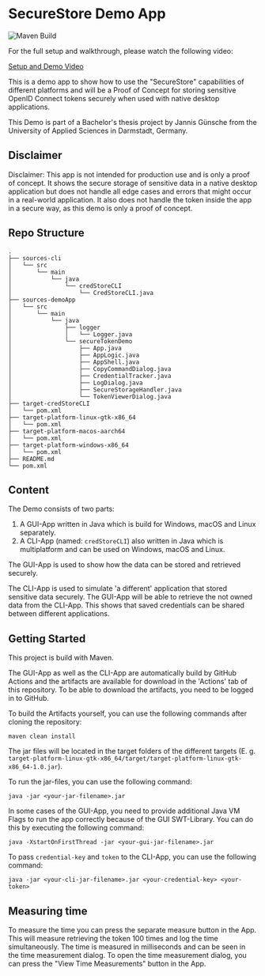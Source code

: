 # SecureStore Demo App

![Maven Build](https://github.com/jgteam/secureTokenDemo/actions/workflows/maven.yml/badge.svg)

For the full setup and walkthrough, please watch the following video:

[Setup and Demo Video](https://www.youtube.com/watch?v=YQw1_svw4Eo)

This is a demo app to show how to use the "SecureStore" capabilities of different platforms and will be a Proof of Concept for storing sensitive OpenID Connect tokens securely when used with native desktop applications.

This Demo is part of a Bachelor's thesis project by Jannis Günsche from the University of Applied Sciences in Darmstadt, Germany.

## Disclaimer

Disclaimer: This app is not intended for production use and is only a proof of concept. It shows the secure storage of sensitive data in a native desktop application but does not handle all edge cases and errors that might occur in a real-world application. It also does not handle the token inside the app in a secure way, as this demo is only a proof of concept.

## Repo Structure

```
.
├── sources-cli
│   └── src
│       └── main
│           └── java
│               └── credStoreCLI
│                   └── CredStoreCLI.java
├── sources-demoApp
│   └── src
│       └── main
│           └── java
│               ├── logger
│               │   └── Logger.java
│               └── secureTokenDemo
│                   ├── App.java
│                   ├── AppLogic.java
│                   ├── AppShell.java
│                   ├── CopyCommandDialog.java
│                   ├── CredentialTracker.java
│                   ├── LogDialog.java
│                   ├── SecureStorageHandler.java
│                   └── TokenViewerDialog.java
├── target-credStoreCLI
│   └── pom.xml
├── target-platform-linux-gtk-x86_64
│   └── pom.xml
├── target-platform-macos-aarch64
│   └── pom.xml
├── target-platform-windows-x86_64
│   └── pom.xml
├── README.md
└── pom.xml
```

## Content

The Demo consists of two parts:
 1. A GUI-App written in Java which is build for Windows, macOS and Linux separately. 
 2. A CLI-App (named: `credStoreCLI`) also written in Java which is multiplatform and can be used on Windows, macOS and Linux.

The GUI-App is used to show how the data can be stored and retrieved securely.

The CLI-App is used to simulate 'a different' application that stored sensitive data securely. The GUI-App will be able to retrieve the not owned data from the CLI-App. This shows that saved credentials can be shared between different applications.

## Getting Started

This project is build with Maven.

The GUI-App as well as the CLI-App are automatically build by GitHub Actions and the artifacts are available for download in the 'Actions' tab of this repository. To be able to download the artifacts, you need to be logged in to GitHub.

To build the Artifacts yourself, you can use the following commands after cloning the repository:

```shell
maven clean install
```

The jar files will be located in the target folders of the different targets (E. g. `target-platform-linux-gtk-x86_64/target/target-platform-linux-gtk-x86_64-1.0.jar`).

To run the jar-files, you can use the following command:

```shell
java -jar <your-jar-filename>.jar
```

In some cases of the GUI-App, you need to provide additional Java VM Flags to run the app correctly because of the GUI SWT-Library. You can do this by executing the following command:

```shell
java -XstartOnFirstThread -jar <your-gui-jar-filename>.jar
```

To pass `credential-key` and `token` to the CLI-App, you can use the following command:

```shell
java -jar <your-cli-jar-filename>.jar <your-credential-key> <your-token>
```


## Measuring time

To measure the time you can press the separate measure button in the App. This will measure retrieving the token 100 times and log the time simultaneously. The time is measured in milliseconds and can be seen in the time measurement dialog. To open the time measurement dialog, you can press the "View Time Measurements" button in the App.
